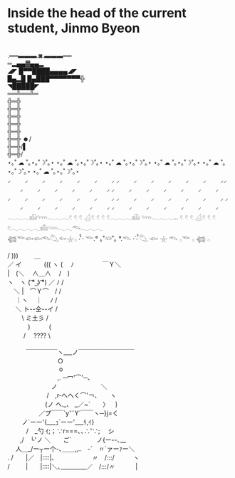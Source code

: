 # Inside the head of the current student, Jinmo Byeon

<br>
.══▬▬▬.◙.▬▬▬══
<br>
═▂▄▄▓▄▄▂                                           
<br>
◢◤ █▀▀████▄▄▄▄◢◤                                  
<br>
█▄▂█ █▄███▀▀▀▀▀▀▀╬                                  
<br>
◥█████◤                                                 
<br>
══╩══╩═                                                
<br>
╬═╬
<br>
╬═╬
<br>
╬═╬
<br>
╬═╬
<br>
╬═╬
<br>
╬═╬ ☻/
<br>
╬═╬/▌
<br>
╬═╬/
<br>
  ⋆｡˚ ☁︎ ˚｡⋆｡˚☽˚｡⋆  ⋆｡˚ ☁︎ ˚｡⋆｡˚☽˚｡⋆  ⋆｡˚ ☁︎ ˚｡⋆｡˚☽˚｡⋆  ⋆｡˚ ☁︎ ˚｡⋆｡˚☽˚｡⋆  ⋆｡˚ ☁︎ ˚｡⋆｡˚☽˚｡⋆  ⋆｡˚ ☁︎ ˚｡⋆｡˚☽˚｡⋆
  <br>
⸝ 　　⸝ 　　⸝ 　　⸝ 　　⸝ 　　⸝ 　　⸝     ⸝ 　　⸝ 　　⸝ 　　⸝ 　　⸝ 　　⸝ 　　⸝⸝ 　　⸝ 　　⸝ 　　⸝ 　　⸝ 　　⸝ 　　⸝     ⸝ 　　⸝ 　　⸝ 　　⸝ 　　⸝ 　　⸝ 　　⸝
<br>
  ⸝ 　　⸝ 　　⸝ 　　⸝ 　　⸝ 　　⸝ 　　⸝    ⸝ 　　⸝ 　　⸝ 　　⸝ 　　⸝ 　　⸝ 　　⸝     ⸝ 　　⸝ 　　⸝ 　　⸝ 　　⸝ 　　⸝ 　　⸝    ⸝ 　　⸝ 　　⸝ 　　⸝ 　　⸝ 　　⸝ 　　⸝  
  <br>
𓂃𓂃𓂃𓊝𓄹𓄺𓂃𓂃𓂃𓏲 𓏲 𓏲 𓋒𓏲 𓏲 𓏲 𓏲𓂃𓂃𓂃𓊝 𓄹𓄺𓂃𓂃𓂃𓏧 𓏲 𓏲 𓏲 𓋒𓏲 𓏲 𓏲 𓏲𓂃𓂃𓂃𓂃𓊝𓄹𓄺𓂃𓂃𓆞𓂃𓂃𓂃
<br>
𓆉𓆝𓆟𓆟𓆞𓆡𓆜𓇼𓂂      ‧̍̊˙· 𓆝.° ｡˚𓆛˚｡ °.𓆞 ·˙‧̍̊ 𓆡   𓆟  𓇼   𓆞  𓂂𓆝    𓂂  𓆉   𓂂
<br>


<br>
/ )))　   　      ＿
<br>／ イ 　　   　((( ヽ
(　 ﾉ　　　   　 ￣Ｙ＼
<br>
|　(＼　 ∧＿∧　    /　)
<br>
ヽ　ヽ ( ͡° ͜ʖ ͡°) ／ ﾉ /
<br>
　＼ |　⌒Ｙ⌒　/ /
 <br>
　 ｜ヽ　 ｜　 ﾉ /
  <br>
　 ＼ ト--仝--イ /
    <br>
　　   \ ミ土彡 /
   <br>
　　 　)　　　(
   <br>
　 　 /　 ???? \
    <br>

<br>
   ￣￣￣￣￣ヽ___ノ￣￣￣￣￣￣￣￣￣
   <br>
        Ｏ
        <br>
         o
         <br>
        ,. ─冖'⌒'─､
        <br>
       ノ       ＼
       <br>
       / ,r‐へへく⌒'￢､  ヽ
       <br>
      {ノ へ._、 ,,／~`  〉 ｝
      <br>
     ／プ￣￣`y'¨Y´￣￣ヽ─}j=く
     <br>
    ノ`ーー'{___ｭ`ーー'___ﾘ,ｲ}
    <br>
   / _勺 ｲ;；∵r===､､∴'∵;  シ 
   <br>
  ,/ └'ノ ＼  ご`    ノ{ー--､__
  <br>
  人＿_/ー┬ー个-､＿＿,,.. ‐´ 〃`ァーｧー＼
  <br>
. /  |／ |::::|､      〃 /:::/   ヽ
<br>
/    |  |::::|＼､_________／ /:::/〃    |
<br>








